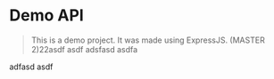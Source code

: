 # Demo API

> This is a demo project. It was made using ExpressJS. (MASTER 2)22asdf
asdf
adsfasd
asdfa


adfasd
asdf
